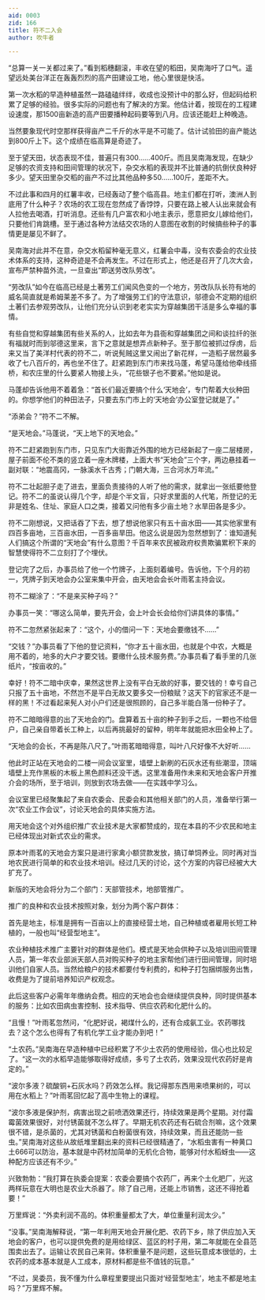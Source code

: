 ```yaml
---
aid: 0003
zid: 166
title: 符不二入会
author: 吹牛者

---
```




  “总算一关一关都过来了。”看到稻穗翻滚，丰收在望的稻田，吴南海吁了口气。遥望远处美台洋正在轰轰烈烈的高产田建设工地，他心里很是快活。

  第一次水稻的早造种植虽然一路磕磕绊绊，收成也没预计中的那么好，但起码给积累了足够的经验。很多实际的问题也有了解决的方案。他估计着，按现在的工程建设速度，那1500亩新造的高产田要播种起码要等到八月。应该还能赶上种晚造。

  当然要象现代时空那样获得亩产二千斤的水平是不可能了。估计试验田的亩产能达到800斤上下。这个成绩在临高算是奇迹了。

  至于望天田，状态表现不佳，普遍只有300……400斤。而且吴南海发现，在缺少足够的农资支持和田间管理的状况下，杂交水稻的表现并不比普通的抗倒伏良种好多少。望天田里杂交稻的亩产不过比其他品种多50……100斤，差距不大。

  不过此事和四月的红薯丰收，已经轰动了整个临高县。地主们都在打听，澳洲人到底用了什么种子？农场的农工现在忽然成了香饽饽，只要在路上被人认出来就会有人拉他去喝酒，打听消息。还些有几户富农和小地主表示，愿意把女儿嫁给他们，只要他们肯跳槽。至于通过各种方法结交农场的人意图在收割的时候搞些种子的事情更是屡见不鲜了。

  吴南海对此并不在意，杂交水稻留种毫无意义，红薯会中毒，没有农委会的农业技术体系的支持，这种奇迹是不会再发生。不过在形式上，他还是召开了几次大会，宣布严禁种苗外流，一旦查出“即送劳改队劳改”。

  “劳改队”如今在临高已经是土著劳工们闻风色变的一个地方，劳改队队长符有地的威名简直就是希姆莱差不多了。为了增强劳工们的守法意识，邬德会不定期的组织土著们去参观劳改队，让他们充分认识到老老实实为穿越集团干活是多么幸福的事情。

  有些自觉和穿越集团有些关系的人，比如去年为县衙和穿越集团之间和谈拉纤的张有福就时而到邬德这里来，言下之意就是想弄点新种子。至于那位被抓过俘虏，后来又当了美洋村代表的符不二，听说髡贼这里又闹出了新花样，一造稻子居然最多收了七八百斤的，再也坐不住了。赶紧跑到东门市来找马蓬，希望马蓬给他牵线搭桥，和农庄里的什么要紧人物接上头，“花些银子也不要紧。”他如是说。

  马蓬却告诉他用不着着急：“首长们最近要搞个什么‘天地会’，专门帮着大伙种田的。你想学他们的种田法子，只要去东门市上的‘天地会’办公室登记就是了。”

  “添弟会？”符不二不解。

  “是天地会。”马蓬说，“天上地下的天地会。”

  符不二赶紧跑到东门市，只见东门大街靠近外围的地方已经新起了一座二层楼房，屋子前面不伦不类的竖立着一座木牌楼，上面大书“天地会”三个字，两边悬挂着一副对联：“地震高冈，一脉溪水千古秀；门朝大海，三合河水万年流。”

  符不二壮起胆子走了进去，里面负责接待的人听了他的需求，就拿出一张纸要他登记。符不二的虽说认得几个字，却是个半文盲，只好求里面的人代笔，所登记的无非是姓名、住址、家庭人口之类，接着又问他有多少亩土地？水旱田各是多少。

  符不二刚想说，又把话吞了下去，想了想说他家只有五十亩水田——其实他家里有四百多亩地，三百亩水田，一百多亩旱田。他这么说是因为忽然想到了：谁知道髡人们搞这个所谓的“天地会”有什么意图？千百年来农民被政府权贵欺骗累积下来的智慧使得符不二立刻打了个埋伏。

  登记完了之后，办事员给了他一个竹牌子，上面刻着编号。告诉他，下个月的初一，凭牌子到天地会办公室来集中开会，由天地会会长叶雨茗主持会议。

  符不二糊涂了：“不是来买种子吗？”

  办事员一笑：“哪这么简单，要先开会，会上叶会长会给你们讲具体的事情。”

  符不二忽然紧张起来了：“这个，小的借问一下：天地会要缴钱不……”

  “交钱？”办事员看了下他的登记资料，“你才五十亩水田，也就是个中农，大概是用不着的，地多的大户才要交钱。要缴什么技术服务费。”办事员看了看手里的几张纸片，“按亩收的。”

  幸好！符不二暗中庆幸，果然这世界上没有平白无故的好事，要交钱的！幸亏自己只报了五十亩地，不然岂不是平白无故又要多交一份粮赋？这天下的官家还不是一样的黑！不过看起来髡人对小户们还是很照顾的，自己多半能白落一份种子了。

  符不二暗暗得意的出了天地会的门。盘算着五十亩的种子到手之后，一颗也不给佃户，自己亲自带着长工种上，以后再挑最好的留种，明年年就能把水田全种上了。

  “天地会的会长，不再是陈八尺了。”叶雨茗暗暗得意，叫叶八尺好像不大好听……

  他此时正站在天地会的二楼一间会议室里，墙壁上新刷的石灰水还有些潮湿，顶端墙壁上充作黑板的木板上黑色颜料还没干透。这里准备用作未来和天地会客户开推介会的场所，至于培训，则放到农场去做——在实践中学习么。

  会议室里已经聚集起了来自农委会、民委会和其他相关部门的人员，准备举行第一次“农业工作会议”，讨论天地会的具体实施方法。

  用天地会这个对外组织推广农业技术是大家都赞成的，现在本县的不少农民和地主已经体现出对新式农业的需求。

  原本叶雨茗的天地会方案只是进行家禽小额贷款发放，搞订单饲养业。同时再对当地农民进行简单的和农业技术培训。经过几天的讨论，这个方案的内容已经被大大扩充了。

  新版的天地会将分为二个部门：天部管技术，地部管推广。

  推广的良种和农业技术按照对象，划分为两个客户群体：

  首先是地主，标准是拥有一百亩以上的直接经营土地，自己种植或者雇用长短工种植的，一般也叫“经营型地主”。

  农业种植技术推广主要针对的群体是他们。模式是天地会供种子以及培训田间管理人员，第一年农业部派天部人员对购买种子的地主家帮他们进行田间管理，同时培训他们自家人员。当然给粮户的技术都要付专利费的，和种子打包捆绑服务出售，收费是为了提前培养知识产权观念。

  此后这些客户必需年年缴纳会费。相应的天地会也会继续提供良种，同时提供基本的服务：比如农田病虫害控制、技术指导、供应农药和化肥什么的。

  “且慢！”叶雨茗忽然问，“化肥好说，褐煤什么的，还有合成氨工业。农药哪找去？这个怎么也得有了有机化学工业才能办到吧！”

  “土农药。”吴南海在早造种植中已经积累了不少土农药的使用经验，信心也比较足了。“这一次的水稻早造能够取得好成绩，多亏了土农药，效果没现代农药好是肯定的。”

  “波尔多液？硫酸铜+石灰水吗？药效怎么样。我记得那东西用来喷果树的，可以用在水稻上？”叶雨茗回忆起了高中生物上的课程。

  “波尔多液是保护剂，病害出现之前喷洒效果还行，持续效果是两个星期。对付霜霉菌效果很好，对付锈菌就不怎么样了。早期无机农药还有石硫合剂嘛，这个效果很不错，是杀菌的，尤其对锈菌和白粉菌很有效，持续效果，而且还能防一些虫。”吴南海对这些从故纸堆里翻出来的资料已经很精通了，“水稻虫害有一种黄口土666可以防治，基本就是中药材加简单的无机化合物，能够对付水稻蚜虫——这种配方应该还有不少。”

  兴致勃勃：“我打算在执委会提案：农委会要搞个农药厂，再来个土化肥厂，光这两样玩意在大明也是农业大杀器了。除了自己用，还能上市销售，这还不得抢着要！”

  万里辉说：“外卖利润不高的。体积重量都太了大，单位重量利润太少。”

  “没事。”吴南海解释说，“第一年利用天地会开展化肥、农药下乡，除了供应加入天地会的客户，也可以提供免费的是用给绿区、蓝区的村子用，第二年就能在全县范围卖出去了。运输让农民自己来背。体积重量不是问题，这些玩意成本很低的，土农药的成本基本就是人工成本，原材料都是些不值钱的玩意。”

  “不过，吴委员，我不懂为什么章程里要提出只面对‘经营型地主’，地主不都是地主吗？”万里辉不解。



